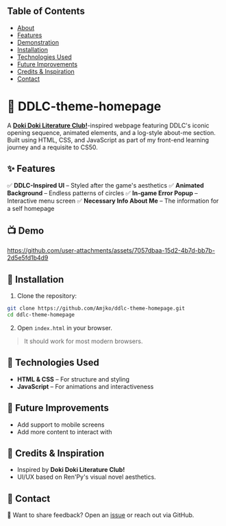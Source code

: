 ## Table of Contents
- [About](#-ddlc-theme-homepage)
- [Features](#-features)
- [Demonstration](#-demo)
- [Installation](#-installation)
- [Technologies Used](#-technologies-used)
- [Future Improvements](#-future-improvements)
- [Credits & Inspiration](#-credits-&-inspiration)
- [Contact](#-contact)

# 🎀 DDLC-theme-homepage
 A [**Doki Doki Literature Club!**](https://ddlc.moe/)-inspired webpage featuring DDLC's iconic opening sequence, animated elements, and a log-style about-me section. Built using HTML, CSS, and JavaScript as part of my front-end learning journey and a requisite to CS50.

## ✨ Features
✅ **DDLC-Inspired UI** – Styled after the game's aesthetics
✅ **Animated Background** – Endless patterns of circles
✅ **In-game Error Popup** – Interactive menu screen
✅ **Necessary Info About Me** – The information for a self homepage

## 📺 Demo
https://github.com/user-attachments/assets/7057dbaa-15d2-4b7d-bb7b-2d5e5fd1b4d9

## 🚀 Installation
1. Clone the repository:
```sh
git clone https://github.com/Amjko/ddlc-theme-homepage.git
cd ddlc-theme-homepage
```
2. Open `index.html` in your browser.
> It should work for most modern browsers.

## 🔧 Technologies Used
- **HTML & CSS** – For structure and styling
- **JavaScript** – For animations and interactiveness

## 📌 Future Improvements
- Add support to mobile screens
- Add more content to interact with

## 📣 Credits & Inspiration
- Inspired by **Doki Doki Literature Club!**
- UI/UX based on Ren'Py's visual novel aesthetics.

## 📩 Contact
📨 Want to share feedback? Open an [issue](https://github.com/Amjko/ddlc-theme-homepage/issues) or reach out via GitHub.